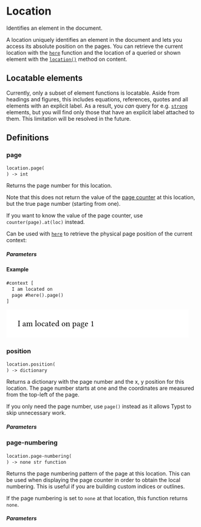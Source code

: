 
# Location

Identifies an element in the document.

A location uniquely identifies an element in the document and lets you
access its absolute position on the pages. You can retrieve the current
location with the [`here`](/reference/introspection/here/ "`here`")
function and the location of a queried or shown element with the
[`location()`](/reference/foundations/content/#definitions-location)
method on content.

## Locatable elements

Currently, only a subset of element functions is locatable. Aside from
headings and figures, this includes equations, references, quotes and
all elements with an explicit label. As a result, you *can* query for
e.g. [`strong`](/reference/model/strong/ "`strong`") elements, but you
will find only those that have an explicit label attached to them. This
limitation will be resolved in the future.


## Definitions


### page

```
location.page(
) -> int
```
Returns the page number for this location.

Note that this does not return the value of the [page
counter](/reference/introspection/counter/) at this location, but the
true page number (starting from one).

If you want to know the value of the page counter, use
<span class="typ-func">`counter`</span><span class="typ-punct">`(`</span>`page`<span class="typ-punct">`)`</span><span class="typ-punct">`.`</span><span class="typ-func">`at`</span><span class="typ-punct">`(`</span>`loc`<span class="typ-punct">`)`</span>
instead.

Can be used with [`here`](/reference/introspection/here/ "`here`") to
retrieve the physical page position of the current context:


##### Parameters


#### Example

<div class="previewed-code">

    #context [
      I am located on
      page #here().page()
    ]

<div class="preview">

![Preview](/assets/d13a1548b2d47ac4cb904c3f62c9c993.png)

</div>

</div>


### position

```
location.position(
) -> dictionary
```
Returns a dictionary with the page number and the x, y position for this
location. The page number starts at one and the coordinates are measured
from the top-left of the page.

If you only need the page number, use `page()` instead as it allows
Typst to skip unnecessary work.


##### Parameters


### page-numbering

```
location.page-numbering(
) -> none str function
```
Returns the page numbering pattern of the page at this location. This
can be used when displaying the page counter in order to obtain the
local numbering. This is useful if you are building custom indices or
outlines.

If the page numbering is set to <span class="typ-key">`none`</span> at
that location, this function returns
<span class="typ-key">`none`</span>.


##### Parameters

